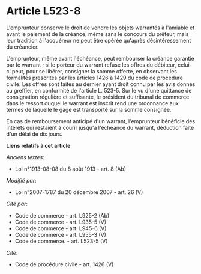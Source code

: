 # Article L523-8

L'emprunteur conserve le droit de vendre les objets warrantés à l'amiable et avant le paiement de la créance, même sans le
concours du prêteur, mais leur tradition à l'acquéreur ne peut être opérée qu'après désintéressement du créancier. 

L'emprunteur, même avant l'échéance, peut rembourser la créance garantie par le warrant ; si le porteur du warrant refuse les
offres du débiteur, celui-ci peut, pour se libérer, consigner la somme offerte, en observant les formalités prescrites par
les articles 1426 à 1429 du code de procédure civile. Les offres sont faites au dernier ayant droit connu par les avis donnés
au greffier, en conformité de l'article L. 523-5. Sur le vu d'une quittance de consignation régulière et suffisante, le
président du tribunal de commerce dans le ressort duquel le warrant est inscrit rend une ordonnance aux termes de laquelle le
gage est transporté sur la somme consignée. 

En cas de remboursement anticipé d'un warrant, l'emprunteur bénéficie des intérêts qui restaient à courir jusqu'à l'échéance
du warrant, déduction faite d'un délai de dix jours.

**Liens relatifs à cet article**

_Anciens textes_:

  - Loi n°1913-08-08 du 8 août 1913 - art. 8 (Ab)

_Modifié par_:

  - Loi n°2007-1787 du 20 décembre 2007 - art. 26 (V)

_Cité par_:

  - Code de commerce - art. L925-2 (Ab)
  - Code de commerce - art. L935-5 (V)
  - Code de commerce - art. L945-6 (V)
  - Code de commerce - art. L955-3 (V)
  - Code de commerce. - art. L523-5 (V)

_Cite_:

  - Code de procédure civile - art. 1426 (V)
